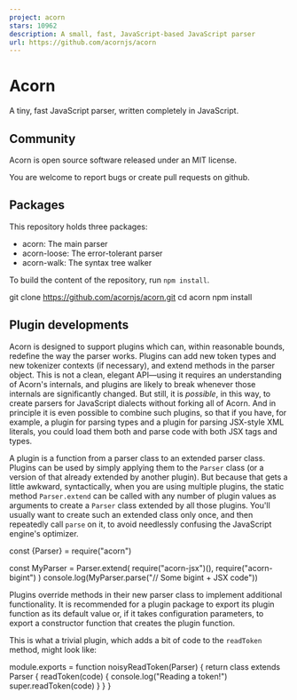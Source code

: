 ```yaml
---
project: acorn
stars: 10962
description: A small, fast, JavaScript-based JavaScript parser
url: https://github.com/acornjs/acorn
---
```


Acorn
=====

A tiny, fast JavaScript parser, written completely in JavaScript.

Community
---------

Acorn is open source software released under an MIT license.

You are welcome to report bugs or create pull requests on github.

Packages
--------

This repository holds three packages:

-   acorn: The main parser
-   acorn-loose: The error-tolerant parser
-   acorn-walk: The syntax tree walker

To build the content of the repository, run `npm install`.

git clone https://github.com/acornjs/acorn.git
cd acorn
npm install

Plugin developments
-------------------

Acorn is designed to support plugins which can, within reasonable bounds, redefine the way the parser works. Plugins can add new token types and new tokenizer contexts (if necessary), and extend methods in the parser object. This is not a clean, elegant API—using it requires an understanding of Acorn's internals, and plugins are likely to break whenever those internals are significantly changed. But still, it is _possible_, in this way, to create parsers for JavaScript dialects without forking all of Acorn. And in principle it is even possible to combine such plugins, so that if you have, for example, a plugin for parsing types and a plugin for parsing JSX-style XML literals, you could load them both and parse code with both JSX tags and types.

A plugin is a function from a parser class to an extended parser class. Plugins can be used by simply applying them to the `Parser` class (or a version of that already extended by another plugin). But because that gets a little awkward, syntactically, when you are using multiple plugins, the static method `Parser.extend` can be called with any number of plugin values as arguments to create a `Parser` class extended by all those plugins. You'll usually want to create such an extended class only once, and then repeatedly call `parse` on it, to avoid needlessly confusing the JavaScript engine's optimizer.

const {Parser} \= require("acorn")

const MyParser \= Parser.extend(
  require("acorn-jsx")(),
  require("acorn-bigint")
)
console.log(MyParser.parse("// Some bigint + JSX code"))

Plugins override methods in their new parser class to implement additional functionality. It is recommended for a plugin package to export its plugin function as its default value or, if it takes configuration parameters, to export a constructor function that creates the plugin function.

This is what a trivial plugin, which adds a bit of code to the `readToken` method, might look like:

module.exports \= function noisyReadToken(Parser) {
  return class extends Parser {
    readToken(code) {
      console.log("Reading a token!")
      super.readToken(code)
    }
  }
}
